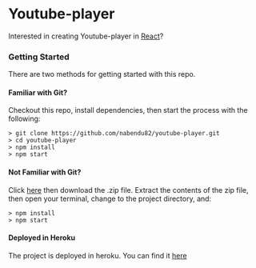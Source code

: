 # Youtube-player

Interested in creating Youtube-player in [React](https://medium.com/@nabendu82/create-youtube-player-in-reactjs-part-1-3b949de9b251)?

### Getting Started

There are two methods for getting started with this repo.

#### Familiar with Git?
Checkout this repo, install dependencies, then start the process with the following:

```
> git clone https://github.com/nabendu82/youtube-player.git
> cd youtube-player
> npm install
> npm start
```

#### Not Familiar with Git?
Click [here](https://github.com/nabendu82/youtube-player/archive/master.zip) then download the .zip file.  Extract the contents of the zip file, then open your terminal, change to the project directory, and:

```
> npm install
> npm start
```

#### Deployed in Heroku
The project is deployed in heroku. You can find it [here](https://nameless-dusk-36203.herokuapp.com/)
